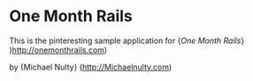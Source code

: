 # One Month Rails 

This is the pinteresting sample application for 
{*One Month Rails*} )http://onemonthrails.com) 

by {Michael Nulty} (http://Michaelnulty.com)